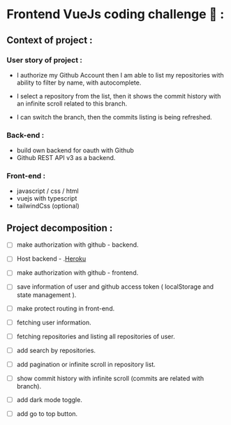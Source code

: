 # Frontend VueJs coding challenge 💪 :

## Context of project :

### User story of project :

- I authorize my Github Account then I am able to list my repositories with ability to filter by name, with autocomplete.

- I select a repository from the list, then it shows the commit history with an infinite scroll related to this branch.

- I can switch the branch, then the commits listing is being refreshed.

### Back-end :
- build own backend for oauth with Github
- Github REST API v3 as a backend.

### Front-end :

- javascript / css / html
- vuejs with typescript
- tailwindCss (optional)

## Project decomposition :
- [ ] make authorization with github - backend.
- [ ] Host backend - .[Heroku](https://heroku.com/)
- [ ] make authorization with github - frontend.
- [ ] save information of user and github access token ( localStorage and state management ).
- [ ] make protect routing in front-end.
- [ ] fetching user information.
- [ ] fetching repositories and listing all repositories of user.
- [ ] add search by repositories.
- [ ] add pagination or infinite scroll in repository list.
- [ ] show commit history with infinite scroll (commits are related with branch).
- [ ] add dark mode toggle.
- [ ] add go to top button.

